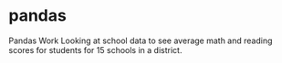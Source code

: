 # pandas
Pandas Work
Looking at school data to see average math and reading scores for students for 15 schools in a district.
